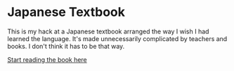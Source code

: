 # Japanese Textbook

This is my hack at a Japanese textbook arranged the way I wish I had learned the language. It's made unnecessarily complicated by teachers and books. I don't think it has to be that way.

[Start reading the book here](intro)
